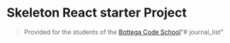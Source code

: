 # Skeleton React starter Project

> Provided for the students of the [Bottega Code School](https://bottega.tech/)"# journal_list" 
